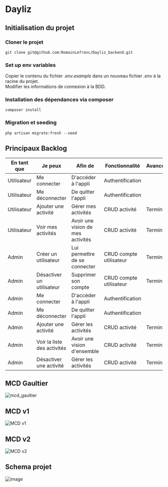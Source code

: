 # Dayliz

## Initialisation du projet

### Cloner le projet

`git clone git@github.com:RomainLefranc/Dayliz_backend.git`

### Set up env variables

Copier le contenu du fichier _.env.example_ dans un nouveau fichier _.env_ à la racine du projet.  
Modifier les informations de connexion à la BDD.

### Installation des dépendances via composer

`composer install`

### Migration et seeding

`php artisan migrate:fresh --seed`

## Principaux Backlog

| En tant que | Je peux                     | Afin de                           | Fonctionnalité          | Avancement |
| ----------- | --------------------------- | --------------------------------- | ----------------------- | ---------- |
| Utilisateur | Me connecter                | D'accéder à l'appli               | Authentification        |            |
| Utilisateur | Me déconnecter              | De quitter l'appli                | Authentification        |            |
| Utilisateur | Ajouter une activité        | Gérer mes activités               | CRUD activité           | Terminé    |
| Utilisateur | Voir mes activités          | Avoir une vision de mes activités | CRUD activité           | Terminé    |
| Admin       | Créer un utilisateur        | Lui permettre de se connecter     | CRUD compte utilisateur | Terminé    |
| Admin       | Désactiver un utilisateur   | Supprimer son compte              | CRUD compte utilisateur | Terminé    |
| Admin       | Me connecter                | D'accéder à l'appli               | Authentification        |
| Admin       | Me déconnecter              | De quitter l'appli                | Authentification        |
| Admin       | Ajouter une activité        | Gérer les activités               | CRUD activité           | Terminé    |
| Admin       | Voir la liste des activités | Avoir une vision d'ensemble       | CRUD activité           | Terminé    |
| Admin       | Désactiver une activité     | Gérer les activités               | CRUD activité           | Terminé    |

## MCD Gaultier

![mcd_gaultier](https://user-images.githubusercontent.com/69463293/123043960-19a5f480-d40a-11eb-8fd3-64eec1c11993.png)

## MCD v1

![MCD v1](https://user-images.githubusercontent.com/69463293/123043897-06932480-d40a-11eb-80b7-f17a9374287a.png)

## MCD v2

![MCD v2](https://user-images.githubusercontent.com/69463293/123043927-13177d00-d40a-11eb-9e13-8233cdb737f8.png)

## Schema projet

![image](https://user-images.githubusercontent.com/69463293/126984260-70e369e4-294d-44ad-9150-a8dd2678c679.png)

